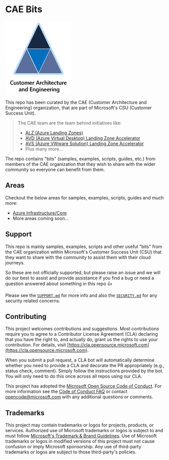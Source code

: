 # CAE Bits

![CAE Logo](img/cae-logo-white-bg.png)

This repo has been curated by the CAE (Customer Architecture and Engineering) organization, that are part of Microsoft's CSU (Customer Success Unit).

> The CAE team are the team behind initiatives like:
>
> - [ALZ (Azure Landing Zones)](https://aka.ms/alz)
> - [AVD (Azure Virtual Desktop) Landing Zone Accelerator](https://learn.microsoft.com/azure/cloud-adoption-framework/scenarios/wvd/enterprise-scale-landing-zone)
> - [AVS (Azure VWware Solution) Landing Zone Accelerator](https://learn.microsoft.com/azure/cloud-adoption-framework/scenarios/azure-vmware/enterprise-scale-landing-zone)
> - Plus many more...

The repo contains "bits" (samples, examples, scripts, guides, etc.) from members of the CAE organization that they wish to share with the wider community so everyone can benefit from them.

## Areas

Checkout the below areas for samples, examples, scripts, guides and much more:

- [Azure Infrastructure/Core](infra/README.md)
- More areas coming soon...

## Support

This repo is mainly samples, examples, scripts and other useful "bits" from the CAE organization within Microsoft's Customer Success Unit (CSU) that they want to share with the community to assist them with their cloud journeys.

So these are not officially supported, but please raise an issue and we will do our best to assist and provide assistance if you find a bug or need a question answered about something in this repo 👍

Please see the [`SUPPORT.md`](SUPPORT.md) for more info and also the [`SECURITY.md`](SECURITY.md) for any security related concerns.

## Contributing

This project welcomes contributions and suggestions.  Most contributions require you to agree to a Contributor License Agreement (CLA) declaring that you have the right to, and actually do, grant us the rights to use your contribution. For details, visit [https://cla.opensource.microsoft.com](https://cla.opensource.microsoft.com).

When you submit a pull request, a CLA bot will automatically determine whether you need to provide a CLA and decorate the PR appropriately (e.g., status check, comment). Simply follow the instructions provided by the bot. You will only need to do this once across all repos using our CLA.

This project has adopted the [Microsoft Open Source Code of Conduct](https://opensource.microsoft.com/codeofconduct/). For more information see the [Code of Conduct FAQ](https://opensource.microsoft.com/codeofconduct/faq/) or contact [opencode@microsoft.com](mailto:opencode@microsoft.com) with any additional questions or comments.

## Trademarks

This project may contain trademarks or logos for projects, products, or services. Authorized use of Microsoft trademarks or logos is subject to and must follow [Microsoft's Trademark & Brand Guidelines](https://www.microsoft.com//legal/intellectualproperty/trademarks/usage/general). Use of Microsoft trademarks or logos in modified versions of this project must not cause confusion or imply Microsoft sponsorship. Any use of third-party trademarks or logos are subject to those third-party's policies.
